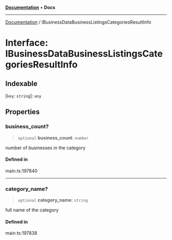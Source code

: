 [**Documentation**](../README.md) • **Docs**

***

[Documentation](../globals.md) / IBusinessDataBusinessListingsCategoriesResultInfo

# Interface: IBusinessDataBusinessListingsCategoriesResultInfo

## Indexable

 \[`key`: `string`\]: `any`

## Properties

### business\_count?

> `optional` **business\_count**: `number`

number of businesses in the category

#### Defined in

main.ts:197840

***

### category\_name?

> `optional` **category\_name**: `string`

full name of the category

#### Defined in

main.ts:197838
